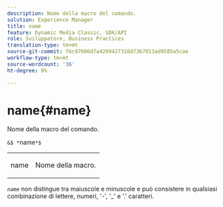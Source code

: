 ```yaml
---
description: Nome della macro del comando.
solution: Experience Manager
title: name
feature: Dynamic Media Classic, SDK/API
role: Sviluppatore, Business Practices
translation-type: tm+mt
source-git-commit: f6c97606d7a4209427316d7367013ad9585a5cae
workflow-type: tm+mt
source-wordcount: '36'
ht-degree: 8%

---
```



# name{#name}

Nome della macro del comando.

`&$ *`name`*$`

<table id="simpletable_A07C4682275F461BA1F3B7752CE3FAE1"> 
 <tr class="strow"> 
  <td class="stentry"> <p><span class="codeph"> <span class="varname"> name</span></span> </p> </td> 
  <td class="stentry"> <p>Nome della macro. </p></td> 
 </tr> 
</table>

*`name`* non distingue tra maiuscole e minuscole e può consistere in qualsiasi combinazione di lettere, numeri, &#39;-&#39;, &#39;_&#39; e &#39;.&#39; caratteri.
